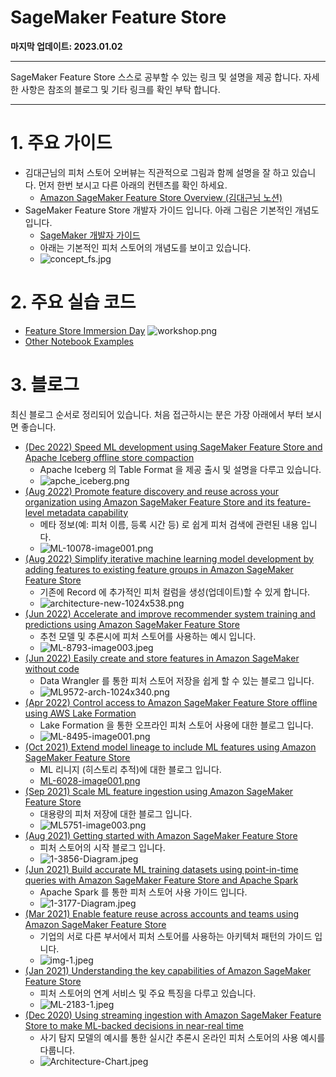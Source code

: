 # SageMaker Feature Store

**마지막 업데이트: 2023.01.02**


---
SageMaker Feature Store 스스로 공부할 수 있는 링크 및 설명을 제공 합니다. 자세한 사항은 참조의 블로그 및 기타 링크를 확인 부탁 합니다.

---

# 1. 주요 가이드

- 김대근님의 피처 스토어 오버뷰는 직관적으로 그림과 함께 설명을 잘 하고 있습니다. 먼저 한번 보시고 다른 아래의 컨텐츠를 확인 하세요.
    - [Amazon SageMaker Feature Store Overview (김대근님 노션)](https://daekeun.notion.site/Amazon-SageMaker-Feature-Store-Overview-448610b88ae4403181151fd56aac7e0c)
- SageMaker Feature Store 개발자 가이드 입니다. 아래 그림은 기본적인 개념도 입니다. 
    - [SageMaker 개발자 가이드](https://docs.aws.amazon.com/sagemaker/latest/dg/feature-store.html)
    - 아래는 기본적인 피처 스토어의 개념도를 보이고 있습니다.
    - ![concept_fs.jpg](img/concept_fs.jpg)

# 2. 주요 실습 코드
- [Feature Store Immersion Day](https://catalog.us-east-1.prod.workshops.aws/workshops/5c093162-c9ce-4203-ab35-0b94ca950ee8/en-US)
![workshop.png](img/workshop.png)
- [Other Notebook Examples](https://docs.aws.amazon.com/sagemaker/latest/dg/feature-store-notebooks.html)



# 3. 블로그
최신 블로그 순서로 정리되어 있습니다. 처음 접근하시는 분은 가장 아래에서 부터 보시면 좋습니다.

- [(Dec 2022) Speed ML development using SageMaker Feature Store and Apache Iceberg offline store compaction](https://aws.amazon.com/blogs/machine-learning/speed-ml-development-using-sagemaker-feature-store-and-apache-iceberg-offline-store-compaction/)
    - Apache Iceberg 의 Table Format 을 제공 출시 및 설명을 다루고 있습니다.
    - ![apche_iceberg.png](img/apche_iceberg.png)
- [(Aug 2022) Promote feature discovery and reuse across your organization using Amazon SageMaker Feature Store and its feature-level metadata capability](https://aws.amazon.com/blogs/machine-learning/promote-feature-discovery-and-reuse-across-your-organization-using-amazon-sagemaker-feature-store-and-its-feature-level-metadata-capability/)
    - 메타 정보(예: 피처 이름, 등록 시간 등) 로 쉽게 피처 검색에 관련된 내용 입니다.
    - ![ML-10078-image001.png](img/ML-10078-image001.png)
- [(Aug 2022) Simplify iterative machine learning model development by adding features to existing feature groups in Amazon SageMaker Feature Store](https://aws.amazon.com/blogs/machine-learning/simplify-iterative-machine-learning-model-development-by-adding-features-to-existing-feature-groups-in-amazon-sagemaker-feature-store/)
    - 기존에 Record 에 추가적인 피처 컬럼을 생성(업데이트)할 수 있게 합니다. 
    - ![architecture-new-1024x538.png](img/architecture-new-1024x538.png)
- [(Jun 2022) Accelerate and improve recommender system training and predictions using Amazon SageMaker Feature Store](https://aws.amazon.com/ko/blogs/machine-learning/accelerate-and-improve-recommender-system-training-and-predictions-using-amazon-sagemaker-feature-store/)
    - 추천 모델 및 추론시에 피처 스토어를 사용하는 예시 입니다.
    - ![ML-8793-image003.jpeg](img/ML-8793-image003.jpeg)
- [(Jun 2022) Easily create and store features in Amazon SageMaker without code](https://aws.amazon.com/blogs/machine-learning/easily-create-and-store-features-in-amazon-sagemaker-without-code/)
    - Data Wrangler 를 통한 피처 스토어 저장을 쉽게 할 수 있는 블로그 입니다.
    - ![ML9572-arch-1024x340.png](img/ML9572-arch-1024x340.png)
- [(Apr 2022) Control access to Amazon SageMaker Feature Store offline using AWS Lake Formation](https://aws.amazon.com/blogs/machine-learning/control-access-to-amazon-sagemaker-feature-store-offline-using-aws-lake-formation/)
    - Lake Formation 을 통한 오프라인 피처 스토어 사용에 대한 블로그 입니다.
    - ![ML-8495-image001.png](img/ML-8495-image001.png)
- [(Oct 2021) Extend model lineage to include ML features using Amazon SageMaker Feature Store](https://aws.amazon.com/blogs/machine-learning/extend-model-lineage-to-include-ml-features-using-amazon-sagemaker-feature-store/)
    - ML 리니지 (히스토리 추적)에 대한 블로그 입니다.
    - [ML-6028-image001.png](img/ML-6028-image001.png)
- [(Sep 2021) Scale ML feature ingestion using Amazon SageMaker Feature Store](https://aws.amazon.com/ko/blogs/machine-learning/scale-ml-feature-ingestion-using-amazon-sagemaker-feature-store/)
    - 대용량의 피처 저장에 대한 블로그 입니다.
    - ![ML5751-image003.png](img/ML5751-image003.png)
- [(Aug 2021) Getting started with Amazon SageMaker Feature Store](https://aws.amazon.com/blogs/machine-learning/getting-started-with-amazon-sagemaker-feature-store/)
    - 피처 스토어의 시작 블로그 입니다.
    - ![1-3856-Diagram.jpeg](img/1-3856-Diagram.jpeg)
- [(Jun 2021) Build accurate ML training datasets using point-in-time queries with Amazon SageMaker Feature Store and Apache Spark](https://aws.amazon.com/blogs/machine-learning/build-accurate-ml-training-datasets-using-point-in-time-queries-with-amazon-sagemaker-feature-store-and-apache-spark/)
    - Apache Spark 를 통한 피처 스토어 사용 가이드 입니다.
    - ![1-3177-Diagram.jpeg](img/1-3177-Diagram.jpeg)
- [(Mar 2021) Enable feature reuse across accounts and teams using Amazon SageMaker Feature Store](https://aws.amazon.com/blogs/machine-learning/enable-feature-reuse-across-accounts-and-teams-using-amazon-sagemaker-feature-store/)
    - 기업의 서로 다른 부서에서 피처 스토어를 사용하는 아키텍처 패턴의 가이드 입니다.
    - ![img-1.jpeg](img/img-1.jpeg)
- [(Jan 2021) Understanding the key capabilities of Amazon SageMaker Feature Store](https://aws.amazon.com/blogs/machine-learning/understanding-the-key-capabilities-of-amazon-sagemaker-feature-store/)
    - 피처 스토어의 연계 서비스 및 주요 특징을 다루고 있습니다.
    - ![ML-2183-1.jpeg](img/ML-2183-1.jpeg)
- [(Dec 2020) Using streaming ingestion with Amazon SageMaker Feature Store to make ML-backed decisions in near-real time](https://aws.amazon.com/blogs/machine-learning/using-streaming-ingestion-with-amazon-sagemaker-feature-store-to-make-ml-backed-decisions-in-near-real-time/)
    - 사기 탐지 모델의 예시를 통한 실시간 추론시 온라인 피처 스토어의 사용 예시를 다룹니다.
    - ![Architecture-Chart.jpeg](img/Architecture-Chart.jpeg)






